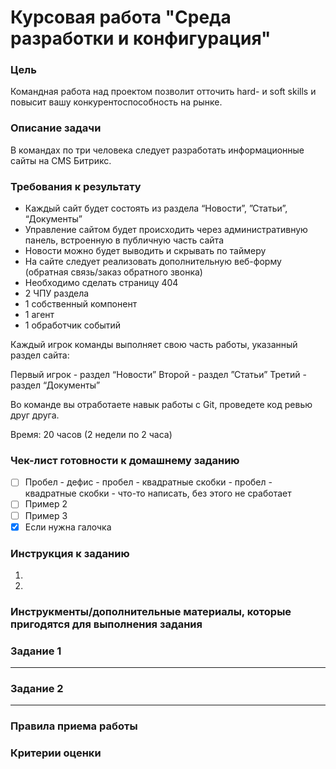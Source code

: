 # Курсовая работа "Среда разработки и конфигурация"

### Цель

Командная работа над проектом позволит отточить hard- и soft skills и повысит вашу конкурентоспособность на рынке.

### Описание задачи

В командах по три человека следует разработать информационные сайты на CMS Битрикс. 

### Требования к результату

* Каждый сайт будет состоять из раздела “Новости”, ”Статьи”, “Документы”
* Управление сайтом будет происходить через административную панель, встроенную в публичную часть сайта
* Новости можно будет выводить и скрывать по таймеру
* На сайте следует реализовать дополнительную веб-форму (обратная связь/заказ обратного звонка)
* Необходимо сделать страницу 404
* 2 ЧПУ раздела
* 1 собственный компонент
* 1 агент
* 1 обработчик событий

Каждый игрок команды выполняет свою часть работы, указанный раздел сайта:

Первый игрок - раздел “Новости”
Второй - раздел ”Статьи”
Третий - раздел “Документы”

Во команде вы отработаете навык работы с Git, проведете код ревью друг друга.

Время:
20 часов (2 недели по 2 часа)

### Чек-лист готовности к домашнему заданию

 - [ ] Пробел - дефис - пробел - квадратные скобки - пробел - квадратные скобки - что-то написать, без этого не сработает
 - [ ] Пример 2
 - [ ] Пример 3
 - [x] Если нужна галочка 

### Инструкция к заданию

1.
2.

### Инструкменты/дополнительные материалы, которые пригодятся для выполнения задания

### Задание 1
_________

### Задание 2
_________

### Правила приема работы

### Критерии оценки



